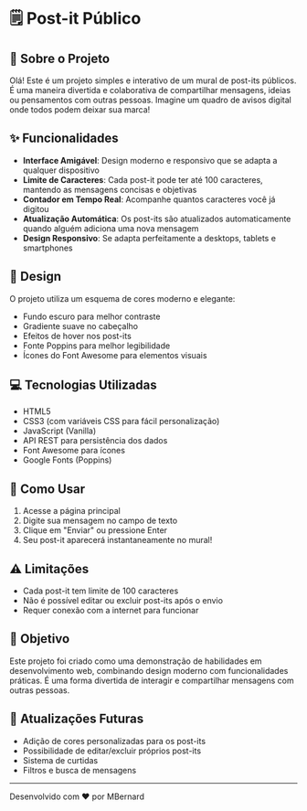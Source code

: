 # 🗒️ Post-it Público

## 📝 Sobre o Projeto
Olá! Este é um projeto simples e interativo de um mural de post-its públicos. É uma maneira divertida e colaborativa de compartilhar mensagens, ideias ou pensamentos com outras pessoas. Imagine um quadro de avisos digital onde todos podem deixar sua marca!

## ✨ Funcionalidades
- **Interface Amigável**: Design moderno e responsivo que se adapta a qualquer dispositivo
- **Limite de Caracteres**: Cada post-it pode ter até 100 caracteres, mantendo as mensagens concisas e objetivas
- **Contador em Tempo Real**: Acompanhe quantos caracteres você já digitou
- **Atualização Automática**: Os post-its são atualizados automaticamente quando alguém adiciona uma nova mensagem
- **Design Responsivo**: Se adapta perfeitamente a desktops, tablets e smartphones

## 🎨 Design
O projeto utiliza um esquema de cores moderno e elegante:
- Fundo escuro para melhor contraste
- Gradiente suave no cabeçalho
- Efeitos de hover nos post-its
- Fonte Poppins para melhor legibilidade
- Ícones do Font Awesome para elementos visuais

## 💻 Tecnologias Utilizadas
- HTML5
- CSS3 (com variáveis CSS para fácil personalização)
- JavaScript (Vanilla)
- API REST para persistência dos dados
- Font Awesome para ícones
- Google Fonts (Poppins)

## 🚀 Como Usar
1. Acesse a página principal
2. Digite sua mensagem no campo de texto
3. Clique em "Enviar" ou pressione Enter
4. Seu post-it aparecerá instantaneamente no mural!

## ⚠️ Limitações
- Cada post-it tem limite de 100 caracteres
- Não é possível editar ou excluir post-its após o envio
- Requer conexão com a internet para funcionar

## 🎯 Objetivo
Este projeto foi criado como uma demonstração de habilidades em desenvolvimento web, combinando design moderno com funcionalidades práticas. É uma forma divertida de interagir e compartilhar mensagens com outras pessoas.

## 🔄 Atualizações Futuras
- Adição de cores personalizadas para os post-its
- Possibilidade de editar/excluir próprios post-its
- Sistema de curtidas
- Filtros e busca de mensagens

---

Desenvolvido com ❤️ por MBernard

